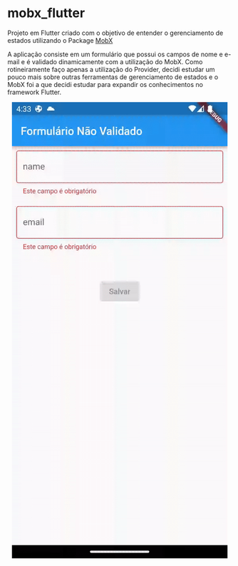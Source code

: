 # mobx_flutter

Projeto em Flutter criado com o objetivo de entender o gerenciamento de estados utilizando o Package [MobX](https://pub.dev/packages/mobx)

A aplicação consiste em um formulário que possui os campos de nome e e-mail e é validado dinamicamente com a utilização do MobX. Como rotineiramente faço apenas a utilização do Provider, decidi estudar um pouco mais sobre outras ferramentas de gerenciamento de estados e o MobX foi a que decidi estudar para expandir os conhecimentos no framework Flutter.

<p align="center">
    <img src="assets/to-readme/flutter_mobx.gif" alt="">
</p>
